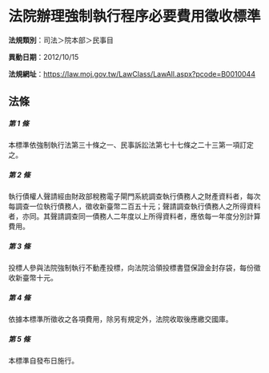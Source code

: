 # 法院辦理強制執行程序必要費用徵收標準

**法規類別**：司法＞院本部＞民事目

**異動日期**：2012/10/15  

**法規網址**：https://law.moj.gov.tw/LawClass/LawAll.aspx?pcode=B0010044





## 法條
##### 第 1 條
本標準依強制執行法第三十條之一、民事訴訟法第七十七條之二十三第一項訂定之。

##### 第 2 條
執行債權人聲請經由財政部稅務電子閘門系統調查執行債務人之財產資料者，每次每調查一位執行債務人，徵收新臺幣二百五十元；聲請調查執行債務人之所得資料者，亦同。其聲請調查同一債務人二年度以上所得資料者，應依每一年度分別計算費用。

##### 第 3 條
投標人參與法院強制執行不動產投標，向法院洽領投標書暨保證金封存袋，每份徵收新臺幣十元。

##### 第 4 條
依據本標準所徵收之各項費用，除另有規定外，法院收取後應繳交國庫。

##### 第 5 條
本標準自發布日施行。


